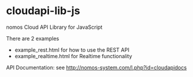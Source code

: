 cloudapi-lib-js
================

nomos Cloud API Library for JavaScript

There are 2 examples 
- example_rest.html for how to use the REST API
- example_realtime.html for Realtime functionality

API Documentation:
see http://nomos-system.com/l.php?id=cloudapidocs
